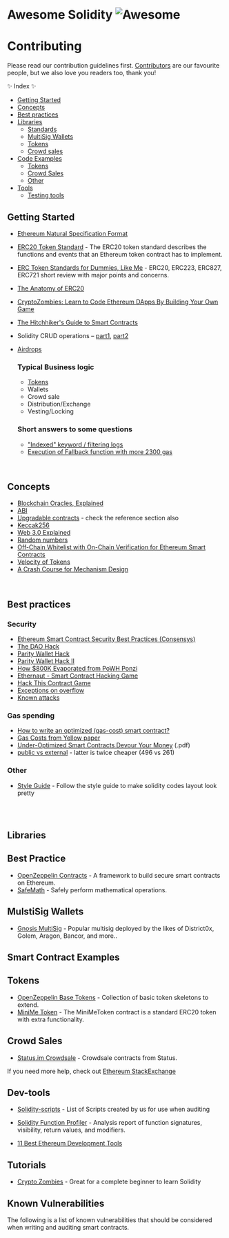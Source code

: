 # Awesome Solidity ![Awesome](../master/banner.png?raw=true)

# Contributing

Please read our contribution guidelines first. [Contributors](https://github.com/BlockchainLabsNZ/awesome-solidity/graphs/contributors) are our favourite people, but we also love you readers too, thank you!

✨ Index ✨
- [Getting Started](#getting-started)
- [Concepts](#concepts)
- [Best practices](#best-practices)
- [Libraries](#libraries)
  - [Standards](#standards)
  - [MultiSig Wallets](#multisig-wallets)
  - [Tokens](#tokens)
  - [Crowd sales](#crowd-sales)
- [Code Examples](#code-examples)
  - [Tokens](#tokens)
  - [Crowd Sales](#crowd-sales)
  - [Other](#other)
- [Tools](#tools)
  - [Testing tools](#testing-tools)
  

## Getting Started

* [Ethereum Natural Specification Format](https://github.com/ethereum/wiki/wiki/Ethereum-Natural-Specification-Format)
* [ERC20 Token Standard](https://theethereum.wiki/w/index.php/ERC20_Token_Standard) - The ERC20 token standard describes the functions and events that an Ethereum token contract has to implement.
* [ERC Token Standards for Dummies, Like Me](https://decentral.market/2018/03/04/erc-token-standards-for-dummies-like-me/) - ERC20, ERC223, ERC827, ERC721 short review with major points and concerns.
* [The Anatomy of ERC20](https://medium.com/blockchannel/the-anatomy-of-erc20-c9e5c5ff1d02)
* [CryptoZombies: Learn to Code Ethereum DApps By Building Your Own Game](https://cryptozombies.io)
* [The Hitchhiker's Guide to Smart Contracts](https://blog.zeppelin.solutions/the-hitchhikers-guide-to-smart-contracts-in-ethereum-848f08001f05)
* Solidity CRUD operations – [part1](https://bitbucket.org/rhitchens2/soliditycrud/src/master/docs/solidityCRUD-pt1.pdf), [part2](https://bitbucket.org/rhitchens2/soliditycrud/src/master/docs/solidityCRUD-pt2.pdf)
* [Airdrops](https://blog.ricmoo.com/merkle-air-drops-e6406945584d)

	### Typical Business logic
	
	* [Tokens](logic/tokens.md)
	* Wallets<!--](logic/wallets.md)-->
	* Crowd sale<!--](logic/sale.md)-->
	* Distribution/Exchange<!--](logic/distribution-and-exchange.md)-->
	* Vesting/Locking<!--](logic/vesting.md)-->

	### Short answers to some questions

	* ["Indexed" keyword / filtering logs](https://ethereum.stackexchange.com/questions/8658/what-does-the-indexed-keyword-do#8659)
	* [Execution of Fallback function with more 2300 gas](https://ethereum.stackexchange.com/questions/11237/execution-of-fallback-function-with-more-2300-gas)

<br>



## Concepts

* [Blockchain Oracles, Explained](https://cointelegraph.com/explained/blockchain-oracles-explained)
* [ABI](https://github.com/ethereum/wiki/wiki/Ethereum-Contract-ABI)
* [Upgradable contracts](https://blog.indorse.io/ethereum-upgradeable-smart-contract-strategies-456350d0557c) - check the reference section also
* [Keccak256](https://www.slideshare.net/RajeevVerma14/keccakpptx)
* [Web 3.0 Explained](https://www.youtube.com/watch?v=aPVmd7SyKfQ)
* [Random numbers](https://ethereum.stackexchange.com/questions/191/how-can-i-securely-generate-a-random-number-in-my-smart-contract)
* [Off-Chain Whitelist with On-Chain Verification for Ethereum Smart Contracts](https://medium.com/@PhABC/off-chain-whitelist-with-on-chain-verification-for-ethereum-smart-contracts-1563ca4b8f11)
* [Velocity of Tokens](https://medium.com/newtown-partners/velocity-of-tokens-26b313303b77)
* [A Crash Course for Mechanism Design](https://medium.com/blockchannel/a-crash-course-in-mechanism-design-for-cryptoeconomic-applications-a9f06ab6a976)

<br>


## Best practices

### Security

* [Ethereum Smart Contract Security Best Practices (Consensys) ](https://consensys.github.io/smart-contract-best-practices/)
* [The DAO Hack](http://hackingdistributed.com/2016/06/18/analysis-of-the-dao-exploit/)
* [Parity Wallet Hack](https://medium.freecodecamp.org/a-hacker-stole-31m-of-ether-how-it-happened-and-what-it-means-for-ethereum-9e5dc29e33ce)
* [Parity Wallet Hack II](https://hackernoon.com/parity-wallet-hack-2-electric-boogaloo-e493f2365303)
* [How $800K Evaporated from PoWH Ponzi](https://blog.goodaudience.com/how-800k-evaporated-from-the-powh-coin-ponzi-scheme-overnight-1b025c33b530)
* [Ethernaut - Smart Contract Hacking Game](https://ethernaut.zeppelin.solutions/)
* [Hack This Contract Game](http://hackthiscontract.io/)
* [Exceptions on overflow](https://github.com/ethereum/solidity/issues/796#issuecomment-253578925)
* [Known attacks](http://ethereum-contract-security-techniques-and-tips.readthedocs.io/en/latest/known_attacks/)

### Gas spending

* [How to write an optimized (gas-cost) smart contract?](https://ethereum.stackexchange.com/questions/28813/how-to-write-an-optimized-gas-cost-smart-contract/28818)
* [Gas Costs from Yellow paper](https://docs.google.com/spreadsheets/d/1n6mRqkBz3iWcOlRem_mO09GtSKEKrAsfO7Frgx18pNU/edit#gid=0)
* [Under-Optimized Smart Contracts Devour Your Money](https://arxiv.org/pdf/1703.03994.pdf) (.pdf)
* [public vs external](https://ethereum.stackexchange.com/questions/19380/external-vs-public-best-practices?answertab=active#tab-top) - latter is twice cheaper (496 vs 261)

### Other

- [Style Guide](http://solidity.readthedocs.io/en/develop/style-guide.html#function-declaration) - Follow the style guide to make solidity codes layout look pretty

<br>


<br>


## Libraries

## Best Practice

- [OpenZeppelin Contracts](https://github.com/OpenZeppelin/zeppelin-solidity) - A framework to build secure smart contracts on Ethereum.
- [SafeMath](https://github.com/OpenZeppelin/zeppelin-solidity/blob/master/contracts/math/SafeMath.sol) - Safely perform mathematical operations.

## MulstiSig Wallets

- [Gnosis MultiSig](https://github.com/gnosis/MultiSigWallet) - Popular multisig deployed by the likes of District0x, Golem, Aragon, Bancor, and more..

## Smart Contract Examples

## Tokens

- [OpenZeppelin Base Tokens](https://github.com/OpenZeppelin/zeppelin-solidity/tree/master/contracts/token) - Collection of basic token skeletons to extend.
- [MiniMe Token](https://github.com/Giveth/minime) - The MiniMeToken contract is a standard ERC20 token with extra functionality.

## Crowd Sales

- [Status.im Crowdsale](https://github.com/status-im/status-network-token/tree/master/contracts) - Crowdsale contracts from Status.

If you need more help, check out [Ethereum StackExchange](https://ethereum.stackexchange.com)

## Dev-tools

- [Solidity-scripts](https://github.com/matt-lough/solidity-scripts) - List of Scripts created by us for use when auditing

- [Solidity Function Profiler](https://github.com/EricR/sol-function-profiler) -  Analysis report of function signatures, visibility, return values, and modifiers.

- [11 Best Ethereum Development Tools](https://hackernoon.com/11-best-ethereum-development-tools-to-grow-your-stack-e782fd7156ab)

## Tutorials

- [Crypto Zombies](https://cryptozombies.io/) - Great for a complete beginner to learn Solidity

## Known Vulnerabilities

The following is a list of known vulnerabilities that should be considered when writing and auditing smart contracts.

